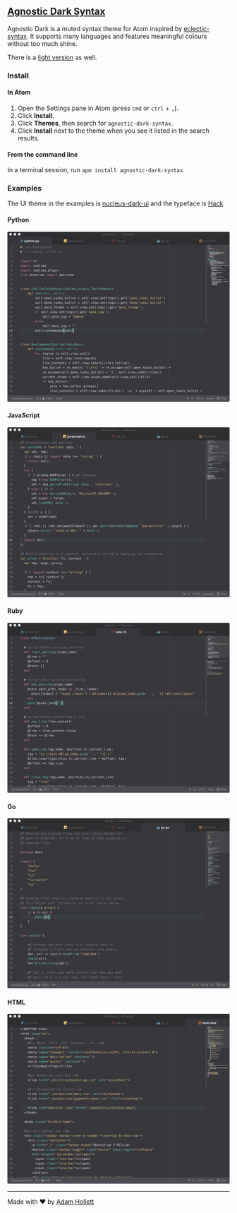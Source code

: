 ## [Agnostic Dark Syntax](https://atom.io/themes/agnostic-dark-syntax)

Agnostic Dark is a muted syntax theme for Atom inspired by [eclectic-syntax](https://atom.io/themes/eclectic-syntax). It supports many languages and features meaningful colours without too much shine.

There is a [light version](https://atom.io/themes/agnostic-light-syntax) as well.

### Install

#### In Atom

1. Open the Settings pane in Atom (press `cmd` or `ctrl` + `,`).
2. Click **Install**.
3. Click **Themes**, then search for `agnostic-dark-syntax`.
4. Click **Install** next to the theme when you see it listed in the search results.

#### From the command line

In a terminal session, run `apm install agnostic-dark-syntax`.

### Examples

The UI theme in the examples is [nucleus-dark-ui](https://atom.io/themes/nucleus-dark-ui) and the typeface is [Hack](http://sourcefoundry.org/hack).

#### Python
![](previews/python.png)

#### JavaScript
![](previews/javascript.png)

#### Ruby
![](previews/ruby.png)

#### Go
![](previews/go.png)

#### HTML
![](previews/html.png)

---

Made with ♥ by [Adam Hollett](https://adamhollett.com)
